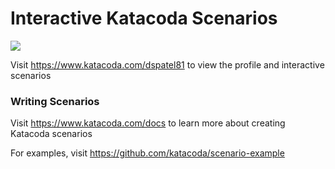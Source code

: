 # Interactive Katacoda Scenarios

[![](http://shields.katacoda.com/katacoda/dspatel81/count.svg)](https://www.katacoda.com/dspatel81 "Get your profile on Katacoda.com")

Visit https://www.katacoda.com/dspatel81 to view the profile and interactive scenarios

### Writing Scenarios
Visit https://www.katacoda.com/docs to learn more about creating Katacoda scenarios

For examples, visit https://github.com/katacoda/scenario-example
